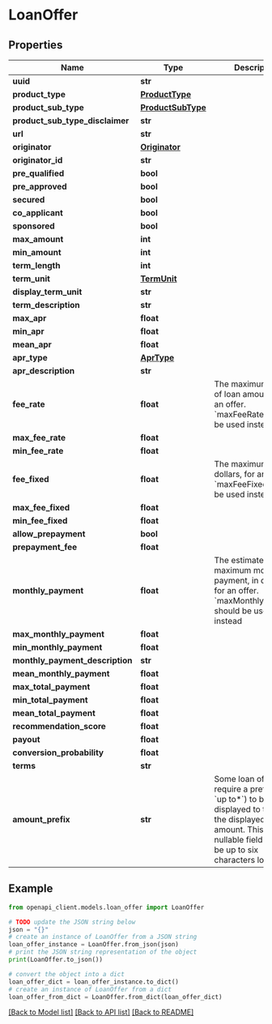 # LoanOffer


## Properties

Name | Type | Description | Notes
------------ | ------------- | ------------- | -------------
**uuid** | **str** |  | 
**product_type** | [**ProductType**](ProductType.md) |  | 
**product_sub_type** | [**ProductSubType**](ProductSubType.md) |  | 
**product_sub_type_disclaimer** | **str** |  | [optional] 
**url** | **str** |  | [optional] 
**originator** | [**Originator**](Originator.md) |  | 
**originator_id** | **str** |  | [optional] 
**pre_qualified** | **bool** |  | 
**pre_approved** | **bool** |  | 
**secured** | **bool** |  | 
**co_applicant** | **bool** |  | 
**sponsored** | **bool** |  | 
**max_amount** | **int** |  | 
**min_amount** | **int** |  | [optional] 
**term_length** | **int** |  | [optional] 
**term_unit** | [**TermUnit**](TermUnit.md) |  | [optional] 
**display_term_unit** | **str** |  | [optional] 
**term_description** | **str** |  | [optional] 
**max_apr** | **float** |  | [optional] 
**min_apr** | **float** |  | [optional] 
**mean_apr** | **float** |  | [optional] 
**apr_type** | [**AprType**](AprType.md) |  | 
**apr_description** | **str** |  | [optional] 
**fee_rate** | **float** | The maximum percent of loan amount fee for an offer. &#x60;maxFeeRate&#x60; should be used instead | [optional] 
**max_fee_rate** | **float** |  | [optional] 
**min_fee_rate** | **float** |  | [optional] 
**fee_fixed** | **float** | The maximum fee, in dollars, for an offer. &#x60;maxFeeFixed&#x60; should be used instead | [optional] 
**max_fee_fixed** | **float** |  | [optional] 
**min_fee_fixed** | **float** |  | [optional] 
**allow_prepayment** | **bool** |  | 
**prepayment_fee** | **float** |  | [optional] 
**monthly_payment** | **float** | The estimated maximum monthly payment, in dollars, for an offer. &#x60;maxMonthlyPayment&#x60; should be used instead | [optional] 
**max_monthly_payment** | **float** |  | [optional] 
**min_monthly_payment** | **float** |  | [optional] 
**monthly_payment_description** | **str** |  | [optional] 
**mean_monthly_payment** | **float** |  | [optional] 
**max_total_payment** | **float** |  | [optional] 
**min_total_payment** | **float** |  | [optional] 
**mean_total_payment** | **float** |  | [optional] 
**recommendation_score** | **float** |  | [optional] 
**payout** | **float** |  | [optional] 
**conversion_probability** | **float** |  | [optional] 
**terms** | **str** |  | [optional] 
**amount_prefix** | **str** | Some loan offers require a prefix (e.g. &#x60;up to*&#x60;) to be displayed to the left of the displayed loan amount. This is a nullable field that may be up to six characters long. | [optional] 

## Example

```python
from openapi_client.models.loan_offer import LoanOffer

# TODO update the JSON string below
json = "{}"
# create an instance of LoanOffer from a JSON string
loan_offer_instance = LoanOffer.from_json(json)
# print the JSON string representation of the object
print(LoanOffer.to_json())

# convert the object into a dict
loan_offer_dict = loan_offer_instance.to_dict()
# create an instance of LoanOffer from a dict
loan_offer_from_dict = LoanOffer.from_dict(loan_offer_dict)
```
[[Back to Model list]](../README.md#documentation-for-models) [[Back to API list]](../README.md#documentation-for-api-endpoints) [[Back to README]](../README.md)



